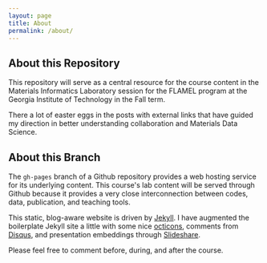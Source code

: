 ```yaml
---
layout: page
title: About
permalink: /about/
---
```


## About this Repository

This repository will serve as a central resource for the course content in the Materials
Informatics Laboratory session for the FLAMEL program at the Georgia Institute of Technology
in the Fall term.

There a lot of easter eggs in the posts with external links that have guided my direction
in better understanding collaboration and Materials Data Science.

## About this Branch

The ``gh-pages`` branch of a Github repository provides a web hosting service for its underlying content.
This course's lab content will be served through Github because it provides a very close
interconnection between codes, data, publication, and teaching tools.

This static, blog-aware website is driven by [Jekyll](www.jekyllrb.com).  I have augmented
the boilerplate Jekyll site a little with some nice [octicons](octicons.github.com),
comments from [Disqus](disqus.com), and presentation embeddings through [Slideshare](slideshare.net).

Please feel free to comment before, during, and after the course.
